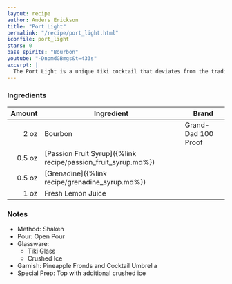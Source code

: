 ```yaml
---
layout: recipe
author: Anders Erickson
title: "Port Light"
permalink: "/recipe/port_light.html"
iconfile: port_light
stars: 0
base_spirits: "Bourbon"
youtube: "-DnpmdGBmgs&t=433s"
excerpt: |
  The Port Light is a unique tiki cocktail that deviates from the traditional rum base by using bourbon instead. It was created by Sandro Conti for the Kahiki restaurant in Columbus, Ohio, in the early 1960s.
---
```


### Ingredients

| Amount | Ingredient                                                    | Brand               |
| -----: | ------------------------------------------------------------- | ------------------- |
|   2 oz | Bourbon                                                       | Grand-Dad 100 Proof |
| 0.5 oz | [Passion Fruit Syrup]({%link recipe/passion_fruit_syrup.md%}) |                     |
| 0.5 oz | [Grenadine]({%link recipe/grenadine_syrup.md%})               |                     |
|   1 oz | Fresh Lemon Juice                                             |                     |

### Notes

- Method: Shaken
- Pour: Open Pour
- Glassware:
  - Tiki Glass
  - Crushed Ice
- Garnish: Pineapple Fronds and Cocktail Umbrella
- Special Prep: Top with additional crushed ice

